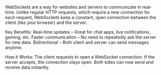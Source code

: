 WebSockets are a way for websites and servers to communicate in real-time. Unlike regular HTTP requests, which require a new connection for each request, WebSockets keep a constant, open connection between the client (like your browser) and the server.

Key Benefits:
Real-time updates – Great for chat apps, live notifications, gaming, etc.
Faster communication – No need to repeatedly ask the server for new data.
Bidirectional – Both client and server can send messages anytime.

How it Works:
The client requests to open a WebSocket connection.
If the server accepts, the connection stays open.
Both sides can now send and receive data instantly.
